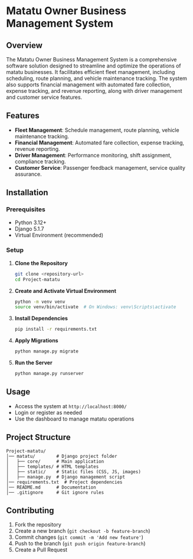 # Matatu Owner Business Management System

## Overview

The Matatu Owner Business Management System is a comprehensive software solution designed to streamline and optimize the operations of matatu businesses. It facilitates efficient fleet management, including scheduling, route planning, and vehicle maintenance tracking. The system also supports financial management with automated fare collection, expense tracking, and revenue reporting, along with driver management and customer service features.

## Features

- **Fleet Management**: Schedule management, route planning, vehicle maintenance tracking.
- **Financial Management**: Automated fare collection, expense tracking, revenue reporting.
- **Driver Management**: Performance monitoring, shift assignment, compliance tracking.
- **Customer Service**: Passenger feedback management, service quality assurance.

## Installation

### Prerequisites

- Python 3.12+
- Django 5.1.7
- Virtual Environment (recommended)

### Setup

1. **Clone the Repository**
   ```sh
   git clone <repository-url>
   cd Project-matatu
   ```
2. **Create and Activate Virtual Environment**
   ```sh
   python -m venv venv
   source venv/bin/activate  # On Windows: venv\Scripts\activate
   ```
3. **Install Dependencies**
   ```sh
   pip install -r requirements.txt
   ```
4. **Apply Migrations**
   ```sh
   python manage.py migrate
   ```
5. **Run the Server**
   ```sh
   python manage.py runserver
   ```

## Usage

- Access the system at `http://localhost:8000/`
- Login or register as needed
- Use the dashboard to manage matatu operations

## Project Structure

```
Project-matatu/
│── matatu/        # Django project folder
│   ├── core/      # Main application
│   ├── templates/ # HTML templates
│   ├── static/    # Static files (CSS, JS, images)
│   ├── manage.py  # Django management script
│── requirements.txt  # Project dependencies
│── README.md      # Documentation
│── .gitignore     # Git ignore rules
```

## Contributing

1. Fork the repository
2. Create a new branch (`git checkout -b feature-branch`)
3. Commit changes (`git commit -m 'Add new feature'`)
4. Push to the branch (`git push origin feature-branch`)
5. Create a Pull Request
